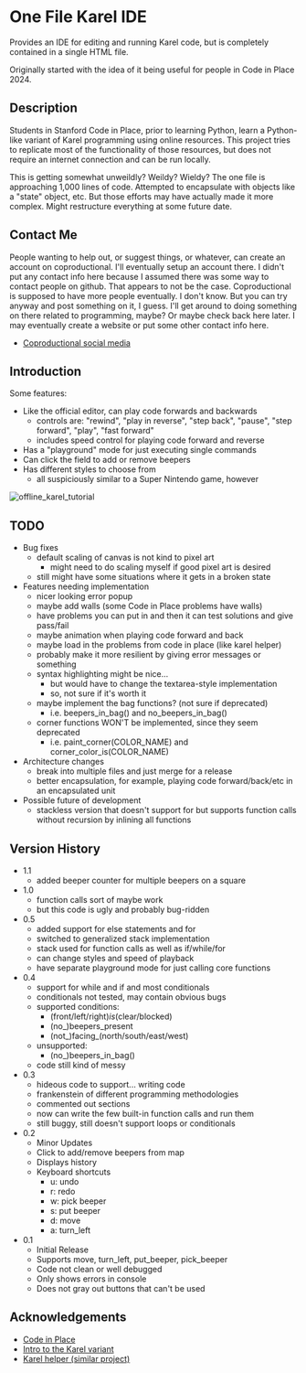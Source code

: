 # One File Karel IDE

Provides an IDE for editing and running Karel code, but is completely contained in a single HTML file.

Originally started with the idea of it being useful for people in Code in Place 2024.

## Description

Students in Stanford Code in Place, prior to learning Python, learn a Python-like variant of Karel programming using online resources. This project tries to replicate most of the functionality of those resources, but does not require an internet connection and can be run locally.

This is getting somewhat unweildly? Weildy? Wieldy? The one file is approaching 1,000 lines of code. Attempted to encapsulate with objects like a "state" object, etc. But those efforts may have actually made it more complex. Might restructure everything at some future date.

## Contact Me

People wanting to help out, or suggest things, or whatever, can create an account on coproductional. I'll eventually setup an account there. I didn't put any contact info here because I assumed there was some way to contact people on github. That appears to not be the case. Coproductional is supposed to have more people eventually. I don't know. But you can try anyway and post something on it, I guess. I'll get around to doing something on there related to programming, maybe? Or maybe check back here later. I may eventually create a website or put some other contact info here.

* [Coproductional social media](https://coproductional.com/)

## Introduction

Some features:

* Like the official editor, can play code forwards and backwards
   * controls are: "rewind", "play in reverse", "step back", "pause", "step forward", "play", "fast forward"
   * includes speed control for playing code forward and reverse
* Has a "playground" mode for just executing single commands
* Can click the field to add or remove beepers
* Has different styles to choose from
   * all suspiciously similar to a Super Nintendo game, however

![offline_karel_tutorial](https://github.com/chesterous/offline_karel/assets/164004822/15cb6636-28a5-48ca-b8d4-46d4d0931cad)

## TODO
* Bug fixes
    * default scaling of canvas is not kind to pixel art
        * might need to do scaling myself if good pixel art is desired
    * still might have some situations where it gets in a broken state
* Features needing implementation
    * nicer looking error popup
    * maybe add walls (some Code in Place problems have walls)
    * have problems you can put in and then it can test solutions and give pass/fail
    * maybe animation when playing code forward and back
    * maybe load in the problems from code in place (like karel helper)
    * probably make it more resilient by giving error messages or something
    * syntax highlighting might be nice...
       * but would have to change the textarea-style implementation
       * so, not sure if it's worth it
    * maybe implement the bag functions? (not sure if deprecated)
       * i.e. beepers_in_bag() and no_beepers_in_bag()
    * corner functions WON'T be implemented, since they seem deprecated
       *  i.e. paint_corner(COLOR_NAME) and corner_color_is(COLOR_NAME)
* Architecture changes
    * break into multiple files and just merge for a release
    * better encapsulation, for example, playing code forward/back/etc in an encapsulated unit
* Possible future of development
    * stackless version that doesn't support for but supports function calls without recursion by inlining all functions

## Version History
* 1.1
    * added beeper counter for multiple beepers on a square
* 1.0
    * function calls sort of maybe work
    * but this code is ugly and probably bug-ridden
* 0.5
    * added support for else statements and for
    * switched to generalized stack implementation
    * stack used for  function calls as well as if/while/for
    * can change styles and speed of playback
    * have separate playground mode for just calling core functions
* 0.4
    * support for while and if and most conditionals
    * conditionals not tested, may contain obvious bugs
    * supported conditions:
        * (front/left/right)_is_(clear/blocked)
        * (no_)beepers_present
        * (not_)facing_(north/south/east/west)
    * unsupported:
        * (no_)beepers_in_bag()
    * code still kind of messy
* 0.3
    * hideous code to support... writing code
    * frankenstein of different programming methodologies
    * commented out sections
    * now can write the few built-in function calls and run them
    * still buggy, still doesn't support loops or conditionals
* 0.2
    * Minor Updates
    * Click to add/remove beepers from map
    * Displays history
    * Keyboard shortcuts
        * u: undo
        * r: redo
        * w: pick beeper
        * s: put beeper
        * d: move
        * a: turn_left
* 0.1
    * Initial Release
    * Supports move, turn_left, put_beeper, pick_beeper
    * Code not clean or well debugged
    * Only shows errors in console
    * Does not gray out buttons that can't be used

## Acknowledgements

* [Code in Place](https://codeinplace.stanford.edu/)
* [Intro to the Karel variant](https://compedu.stanford.edu/karel-reader/docs/python/en/intro.html)
* [Karel helper (similar project)](https://karelhelper.com/)

